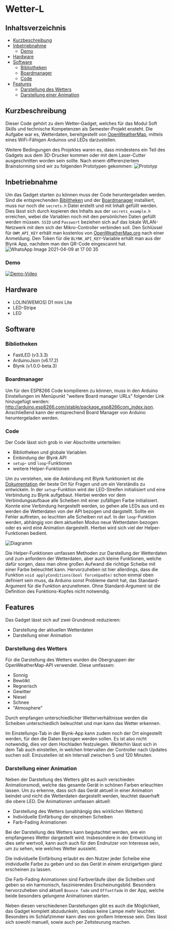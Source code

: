 # Wetter-L

## Inhaltsverzeichnis
* [Kurzbeschreibung](#kurzbeschreibung)
* [Inbetriebnahme](#inbetriebnahme)
  * [Demo](#demo)
* [Hardware](#hardware)
* [Software](#software)
  * [Bibliotheken](#bibliotheken)
  * [Boardmanager](#boardmanager)
  * [Code](#code)
* [Features](#features)
  * [Darstellung des Wetters](#darstellung-des-wetters)
  * [Darstellung einer Animation](#darstellung-einer-animation)

## Kurzbeschreibung

Dieser Code gehört zu dem Wetter-Gadget, welches für das Modul Soft Skills und technische Kompetenzen als Semester-Projekt ensteht. Die Aufgabe war es, Wetterdaten, bereitgestellt von [OpenWeatherMap](https://openweathermap.org/), mittels eines WiFi-Fähigen Arduinos und LEDs darzustellen.

Weitere Bedingungen des Projektes waren es, dass mindestens ein Teil des Gadgets aus dem 3D-Drucker kommen oder mit dem Laser-Cutter ausgeschnitten worden sein sollte. Nach einem differenziertem Brainstorming sind wir zu folgenden Prototypen gekommen:
![Prototyp](https://user-images.githubusercontent.com/32594337/112378671-7f89bf80-8ce7-11eb-89aa-254b4fed2ed3.jpg)

## Inbetriebnahme
Um das Gadget starten zu können muss der Code heruntergeladen werden. Sind die entsprechenden [Biblitheken](#bibliotheken) und der [Boardmanager](#boardmanager) installiert, muss nur noch die `secrets.h` Datei erstellt und mit Inhalt gefüllt werden. Dies lässt sich durch kopieren des Inhalts aus der `secrets_example.h` erreichen, webei die Variablen noch mit den persönlichen Daten gefüllt werden müssen. `SSID` und `Passwort` beziehen sich auf das lokale WLAN-Netzwerk mit dem sich der Mikro-Controller verbinden soll. Den Schlüssel für `OWM_API_KEY` erhält man kostenlos von [OpenWeatherMap.org](https://openweathermap.org/price) nach einer Anmeldung. Den Token für die `BLYNK_API_KEY`-Variable erhält man aus der Blynk App, nachdem man den QR-Code eingescannt hat.
![WhatsApp Image 2021-04-09 at 17 00 35](https://user-images.githubusercontent.com/32594337/114276554-6a22ce00-9a27-11eb-9527-97093c7d489d.jpeg)

### Demo
[![Demo-Video](https://img.youtube.com/vi/5HPHukewiGE/0.jpg)](https://www.youtube.com/watch?v=5HPHukewiGE)



## Hardware
- LOLIN(WEMOS) D1 mini Lite 
- LED-Stripe
- LED

## Software

### Bibliotheken
- FastLED (v3.3.3)
- ArduinoJson (v6.17.2)
- Blynk (v1.0.0-beta.3)
### Boardmanager
Um für den ESP8266 Code kompilieren zu können, muss in den Arduino Einstellungen im Menüpunkt "weitere Board manager URLs" folgender Link hinzugefügt werden: http://arduino.esp8266.com/stable/package_esp8266com_index.json. Anschließend kann der entsprechend Board Manager von Arduino heruntergeladen werden.

### Code
Der Code lässt sich grob in vier Abschnitte unterteilen:
* Bibliotheken und globale Variablen
* Einbindung der Blynk API
* `setup`- und `loop`-Funktionen
* weitere Helper-Funktionen

Um zu verstehen, wie die Anbindung mit Blynk funktioniert ist die [Dokumentation](https://docs.blynk.cc/) der beste Ort für Fragen und um ein Verständis zu entwickeln.
In der `setup`-Funktion wird der LED-Streifen initialisiert und eine Verbindung zu Blynk aufgebaut. Hierbei werden vor dem Verbindungsaufbaue alle Scheiben mit einer zufälligen Farbe initialisiert. Konnte eine Verbindung hergestellt werden, so gehen alle LEDs aus und es werden die Wetterdaten von der API bezogen und dargstellt. Sollte ein Fehler auftreten, so leuchten alle Scheiben rot auf.
In der `loop`-Funktion werden, abhängig von dem aktuellen Modus neue Wetterdaten bezogen oder es wird eine Animation dargestellt. Hierbei wird sich viel der Helper-Funktionen bedient.

![Diagramm](https://user-images.githubusercontent.com/32594337/117454389-614deb00-af46-11eb-9305-150a40540539.png)

Die Helper-Funktionen umfassen Methoden zur Darstellung der Wetterdaten und zum anfordern der Wetterdaten, aber auch kleine Funktionen, welche dafür sorgen, dass man ohne großen Aufwand die richtige Scheibe mit einer Farbe beleuchtet kann. Hervorzuheben ist hier allerdings, dass die Funktion `void applyConditions(bool forceUpadte)` schon einmal oben definiert sein muss, da Arduino sonst Probleme damit hat, das Standard-Argument für die Funktion anzunehmen. Ohne Standard-Argument ist die Definition des Funktions-Kopfes nicht notwendig.

## Features
Das Gadget lässt sich auf zwei Grundmodi reduzieren:
* Darstellung der aktuellen Wetterdaten
* Darstellung einer Animation

### Darstellung des Wetters

Für die Darstellung des Wetters wurden die Obergruppen der OpenWeatherMap-API verwendet. Diese umfassen:
* Sonnig
* Bewölkt
* Regnerisch
* Gewitter
* Niesel
* Schnee
* "Atmosphere"

Durch empfangen unterschiedlicher Wetterverhältnisse werden die Scheiben unterschiedlich beleuchtet und man kann das Wetter erkennen.

Im Einstellungs-Tab in der Blynk-App kann zudem noch der Ort eingestellt werden, für den die Daten bezogen werden sollen. Es ist also nicht notwendig, dies vor dem Hochladen festzulegen. Weiterhin lässt sich in dem Tab auch einstellen, in welchen Intervallen der Controller nach Updates suchen soll. Einzustellen ist ein Intervall zwischen 5 und 120 Minuten. 

### Darstellung einer Animation

Neben der Darstellung des Wetters gibt es auch verschieden Animationsmodi, welche das gesamte Gerät in schönen Farben erleuchten lassen. Um zu erkenne, dass sich das Gerät aktuell in einer Animation beindet und nicht die Wetterdaten dargestellt werden, leuchtet dauerhaft die obere LED. Die Animationen umfassen aktuell:
* Darstellung des Wetters (unabhängig des wirklichen Wetters)
* Individuelle Einfärbung der einzelnen Scheiben
* Farb-Fading Animationen

Bei der Darstellung des Wetters kann begutachtet werden, wie ein empfangenes Wetter dargestellt wird. Insbesondere in der Entwicklung ist dies sehr wertvoll, kann auch auch für den Endnutzer von Interesse sein, um zu sehen, wie welches Wetter aussieht.

Die individuelle Einfärbung erlaubt es den Nutzer jeder Scheibe eine inidviduelle Farbe zu geben und so das Gerät in einem einzigartigen glanz erscheinen zu lassen.

Die Farb-Fading Animationen sind Farbverläufe über die Scheiben und geben so ein harmonisch, faszinierendes Erscheinungsbild. Besonders hervorzuheben sind aktuell `Bounce fade` und `Offsetfade` in der App, welche beide besonders gelungene Animationen starten.

Neben diesen verschiedenen Darstellungen gibt es auch die Möglichkeit, das Gadget komplett abzudunkeln, sodass keine Lampe mehr leuchtet. Besonders im Schlafzimmer kann dies von großem Interesse sein. Dies lässt sich sowohl manuell, sowie auch per Zeitsteurung machen.
